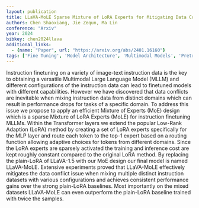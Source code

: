 ```yaml
---
layout: publication
title: LLaVA-MoLE Sparse Mixture of LoRA Experts for Mitigating Data Conflicts in Instruction Finetuning MLLMs
authors: Chen Shaoxiang, Jie Zequn, Ma Lin
conference: "Arxiv"
year: 2024
bibkey: chen2024llava
additional_links:
  - {name: "Paper", url: "https://arxiv.org/abs/2401.16160"}
tags: ['Fine Tuning', 'Model Architecture', 'Multimodal Models', 'Pretraining Methods', 'Training Techniques', 'Transformer']
---
```

Instruction finetuning on a variety of image-text instruction data is the key to obtaining a versatile Multimodal Large Language Model (MLLM) and different configurations of the instruction data can lead to finetuned models with different capabilities. However we have discovered that data conflicts are inevitable when mixing instruction data from distinct domains which can result in performance drops for tasks of a specific domain. To address this issue we propose to apply an efficient Mixture of Experts (MoE) design which is a sparse Mixture of LoRA Experts (MoLE) for instruction finetuning MLLMs. Within the Transformer layers we extend the popular Low-Rank Adaption (LoRA) method by creating a set of LoRA experts specifically for the MLP layer and route each token to the top-1 expert based on a routing function allowing adaptive choices for tokens from different domains. Since the LoRA experts are sparsely activated the training and inference cost are kept roughly constant compared to the original LoRA method. By replacing the plain-LoRA of LLaVA-1.5 with our MoE design our final model is named LLaVA-MoLE. Extensive experiments proved that LLaVA-MoLE effectively mitigates the data conflict issue when mixing multiple distinct instruction datasets with various configurations and achieves consistent performance gains over the strong plain-LoRA baselines. Most importantly on the mixed datasets LLaVA-MoLE can even outperform the plain-LoRA baseline trained with twice the samples.
